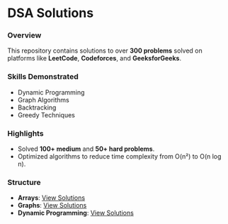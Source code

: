 # DSA Solutions  

### Overview  
This repository contains solutions to over **300 problems** solved on platforms like **LeetCode**, **Codeforces**, and **GeeksforGeeks**.  

### Skills Demonstrated  
- Dynamic Programming  
- Graph Algorithms  
- Backtracking  
- Greedy Techniques  

### Highlights  
- Solved **100+ medium** and **50+ hard problems**.  
- Optimized algorithms to reduce time complexity from O(n²) to O(n log n).  

### Structure  
- **Arrays**: [View Solutions](./Arrays/)  
- **Graphs**: [View Solutions](./Graphs/)  
- **Dynamic Programming**: [View Solutions](./DynamicProgramming/)  
